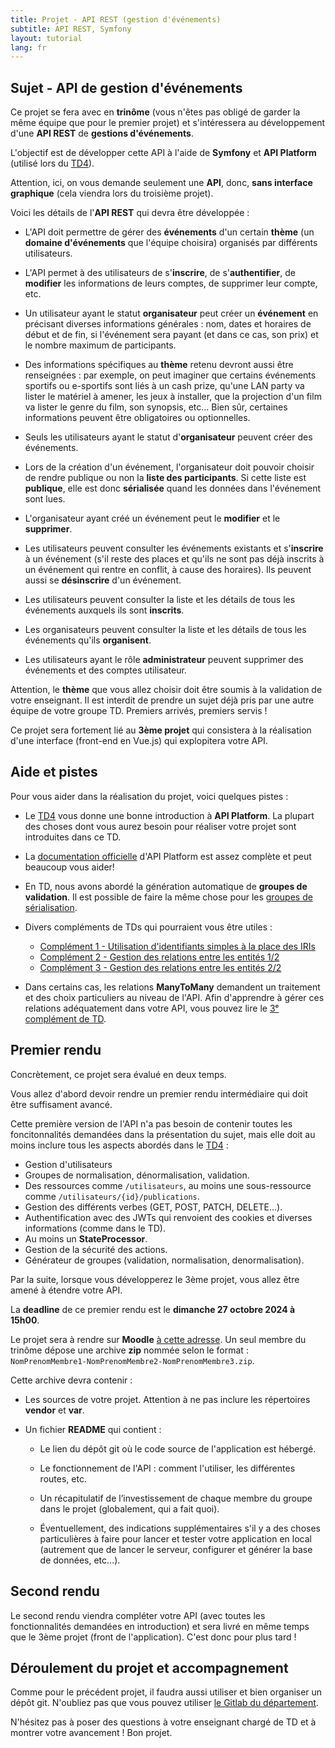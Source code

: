 ```yaml
---
title: Projet - API REST (gestion d'événements)
subtitle: API REST, Symfony
layout: tutorial
lang: fr
---
```


## Sujet - API de gestion d'événements

Ce projet se fera avec en **trinôme** (vous n'êtes pas obligé de garder la même équipe que pour le premier projet) et s'intéressera au développement d'une **API REST** de **gestions d'événements**.

L'objectif est de développer cette API à l'aide de **Symfony** et **API Platform** (utilisé lors du [TD4]({{site.baseurl}}/tutorials/tutorial4)).

Attention, ici, on vous demande seulement une **API**, donc, **sans interface graphique** (cela viendra lors du troisième projet).

Voici les détails de l'**API REST** qui devra être développée :

* L'API doit permettre de gérer des **événements** d'un certain **thème** (un **domaine d'événements** que l'équipe choisira) organisés par différents utilisateurs.

* L'API permet à des utilisateurs de s'**inscrire**, de s'**authentifier**, de **modifier** les informations de leurs comptes, de supprimer leur compte, etc.

* Un utilisateur ayant le statut **organisateur** peut créer un **événement** en précisant diverses informations générales : nom, dates et horaires de début et de fin, si l'événement sera payant (et dans ce cas, son prix) et le nombre maximum de participants.

* Des informations spécifiques au **thème** retenu devront aussi être renseignées : par exemple, on peut imaginer que certains événements sportifs ou e-sportifs sont liés à un cash prize, qu'une LAN party va lister le matériel à amener, les jeux à installer, que la projection d'un film va lister le genre du film, son synopsis, etc... Bien sûr, certaines informations peuvent être obligatoires ou optionnelles.

* Seuls les utilisateurs ayant le statut d'**organisateur** peuvent créer des événements.

* Lors de la création d'un événement, l'organisateur doit pouvoir choisir de rendre publique ou non la **liste des participants**. Si cette liste est **publique**, elle est donc **sérialisée** quand les données dans l'événement sont lues.

* L'organisateur ayant créé un événement peut le **modifier** et le **supprimer**.

* Les utilisateurs peuvent consulter les événements existants et s'**inscrire** à un événement (s'il reste des places et qu'ils ne sont pas déjà inscrits à un événement qui rentre en conflit, à cause des horaires). Ils peuvent aussi se **désinscrire** d'un événement.

* Les utilisateurs peuvent consulter la liste et les détails de tous les événements auxquels ils sont **inscrits**.

* Les organisateurs peuvent consulter la liste et les détails de tous les événements qu'ils **organisent**.

* Les utilisateurs ayant le rôle **administrateur** peuvent supprimer des événements et des comptes utilisateur.

Attention, le **thème** que vous allez choisir doit être soumis à la validation de votre enseignant. 
Il est interdit de prendre un sujet déjà pris par une autre équipe de votre groupe TD. Premiers arrivés, premiers servis !

Ce projet sera fortement lié au **3ème projet** qui consistera à la réalisation d'une interface (front-end en Vue.js) qui explopitera votre API.

## Aide et pistes

Pour vous aider dans la réalisation du projet, voici quelques pistes :

* Le [TD4]({{site.baseurl}}/tutorials/tutorial4) vous donne une bonne introduction à **API Platform**. La plupart des choses dont vous aurez besoin pour réaliser votre projet sont introduites dans ce TD.

* La [documentation officielle](https://api-platform.com/docs/symfony/) d'API Platform est assez complète et peut beaucoup vous aider!

* En TD, nous avons abordé la génération automatique de **groupes de validation**. Il est possible de faire la même chose pour les [groupes de sérialisation](https://api-platform.com/docs/core/serialization/#changing-the-serialization-context-dynamically).

* Divers compléments de TDs qui pourraient vous être utiles :

    * [Complément 1 - Utilisation d'identifiants simples à la place des IRIs](complements/complement1)
    * [Complément 2 - Gestion des relations entre les entités 1/2](complements/complement2)
    * [Complément 3 - Gestion des relations entre les entités 2/2](complements/complement3)

* Dans certains cas, les relations **ManyToMany** demandent un traitement et des choix particuliers au niveau de l'API. Afin d'apprendre à gérer ces relations adéquatement dans votre API, vous pouvez lire le [3ᵉ complément de TD](complements/complement3).

## Premier rendu

Concrètement, ce projet sera évalué en deux temps.

Vous allez d'abord devoir rendre un premier rendu intermédiaire qui doit être suffisament avancé. 

Cette première version de l'API n'a pas besoin de contenir toutes les foncitonnalités demandées dans la présentation du sujet, mais elle doit au moins inclure tous les aspects abordés dans le [TD4]({{site.baseurl}}/tutorials/tutorial4) : 

* Gestion d'utilisateurs
* Groupes de normalisation, dénormalisation, validation.
* Des ressources comme `/utilisateurs`, au moins une sous-ressource comme `/utilisateurs/{id}/publications`.
* Gestion des différents verbes (GET, POST, PATCH, DELETE...).
* Authentification avec des JWTs qui renvoient des cookies et diverses informations (comme dans le TD).
* Au moins un **StateProcessor**.
* Gestion de la sécurité des actions.
* Générateur de groupes (validation, normalisation, denormalisation).

Par la suite, lorsque vous développerez le 3ème projet, vous allez être amené à étendre votre API.

La **deadline** de ce premier rendu est le **dimanche 27 octobre 2024 à 15h00**.

Le projet sera à rendre sur **Moodle** [à cette adresse](https://moodle.umontpellier.fr/course/view.php?id=31511#coursecontentcollapse2).
Un seul membre du trinôme dépose une archive **zip** nommée selon le format : `NomPrenomMembre1-NomPrenomMembre2-NomPrenomMembre3.zip`.

Cette archive devra contenir :

* Les sources de votre projet. Attention à ne pas inclure les répertoires **vendor** et **var**.

* Un fichier **README** qui contient :

    * Le lien du dépôt git où le code source de l'application est hébergé.

    * Le fonctionnement de l'API : comment l'utiliser, les différentes routes, etc.

    * Un récapitulatif de l’investissement de chaque membre du groupe dans le projet (globalement, qui a fait quoi).

    * Éventuellement, des indications supplémentaires s'il y a des choses particulières à faire pour lancer et tester votre application en local (autrement que de lancer le serveur, configurer et générer la base de données, etc...).

## Second rendu

Le second rendu viendra compléter votre API (avec toutes les fonctionnalités demandées en introduction) et sera livré en même temps que le 3ème projet (front de l'application). C'est donc pour plus tard !

## Déroulement du projet et accompagnement

Comme pour le précédent projet, il faudra aussi utiliser et bien organiser un dépôt git. N'oubliez pas que vous pouvez utiliser [le Gitlab du département](https://gitlabinfo.iutmontp.univ-montp2.fr).

N'hésitez pas à poser des questions à votre enseignant chargé de TD et à montrer votre avancement ! Bon projet.
